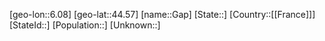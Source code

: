﻿---
location: [44.57,6.08]
type: City
tags:
- geo/City


SpocWebEntityId: 30359
isDeleted: false
confidential: public

---
[geo-lon::6.08]
[geo-lat::44.57]
[name::Gap]
[State::]
[Country::[[France]]]
[StateId::]
[Population::]
[Unknown::]

